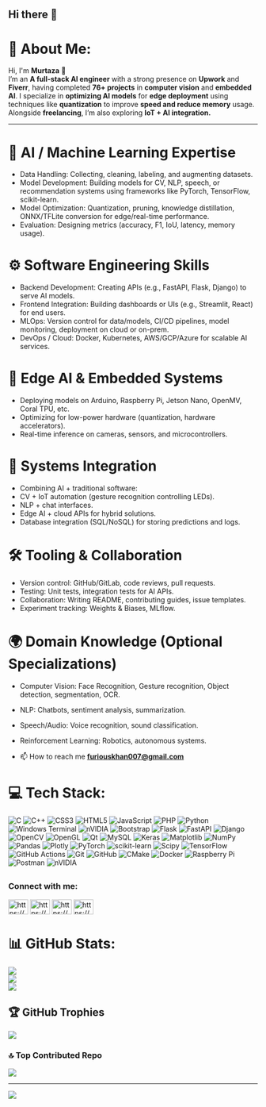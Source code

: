 ## Hi there 👋

# 💫 About Me:
Hi, I'm **Murtaza** 👋  
I’m an **A full-stack AI engineer** with a strong presence on **Upwork** and **Fiverr**, having completed **76+ projects** in **computer vision** and **embedded AI**. I specialize in **optimizing AI models** for **edge deployment** using techniques like **quantization** to improve **speed and reduce memory** usage.  
Alongside **freelancing**, I’m also exploring **IoT + AI integration.**

---
# 🧠 AI / Machine Learning Expertise

- Data Handling: Collecting, cleaning, labeling, and augmenting datasets.
- Model Development: Building models for CV, NLP, speech, or recommendation systems using frameworks like PyTorch, TensorFlow, scikit-learn.
- Model Optimization: Quantization, pruning, knowledge distillation, ONNX/TFLite conversion for edge/real-time performance.
- Evaluation: Designing metrics (accuracy, F1, IoU, latency, memory usage).

# ⚙️ Software Engineering Skills

- Backend Development: Creating APIs (e.g., FastAPI, Flask, Django) to serve AI models.
- Frontend Integration: Building dashboards or UIs (e.g., Streamlit, React) for end users.
- MLOps: Version control for data/models, CI/CD pipelines, model monitoring, deployment on cloud or on-prem.
- DevOps / Cloud: Docker, Kubernetes, AWS/GCP/Azure for scalable AI services.

# 🤖 Edge AI & Embedded Systems

- Deploying models on Arduino, Raspberry Pi, Jetson Nano, OpenMV, Coral TPU, etc.
- Optimizing for low-power hardware (quantization, hardware accelerators).
- Real-time inference on cameras, sensors, and microcontrollers.

# 🔗 Systems Integration

- Combining AI + traditional software:
- CV + IoT automation (gesture recognition controlling LEDs).
- NLP + chat interfaces.
- Edge AI + cloud APIs for hybrid solutions.
- Database integration (SQL/NoSQL) for storing predictions and logs.

# 🛠 Tooling & Collaboration

- Version control: GitHub/GitLab, code reviews, pull requests.
- Testing: Unit tests, integration tests for AI APIs.
- Collaboration: Writing README, contributing guides, issue templates.
- Experiment tracking: Weights & Biases, MLflow.

# 🌍 Domain Knowledge (Optional Specializations)

- Computer Vision: Face Recognition, Gesture recognition, Object detection, segmentation, OCR.
- NLP: Chatbots, sentiment analysis, summarization.
- Speech/Audio: Voice recognition, sound classification.
- Reinforcement Learning: Robotics, autonomous systems.

- 📫 How to reach me **furiouskhan007@gmail.com**

# 💻 Tech Stack:
![C](https://img.shields.io/badge/c-%2300599C.svg?style=plastic&logo=c&logoColor=white) ![C++](https://img.shields.io/badge/c++-%2300599C.svg?style=plastic&logo=c%2B%2B&logoColor=white) ![CSS3](https://img.shields.io/badge/css3-%231572B6.svg?style=plastic&logo=css3&logoColor=white) ![HTML5](https://img.shields.io/badge/html5-%23E34F26.svg?style=plastic&logo=html5&logoColor=white) ![JavaScript](https://img.shields.io/badge/javascript-%23323330.svg?style=plastic&logo=javascript&logoColor=%23F7DF1E) ![PHP](https://img.shields.io/badge/php-%23777BB4.svg?style=plastic&logo=php&logoColor=white) ![Python](https://img.shields.io/badge/python-3670A0?style=plastic&logo=python&logoColor=ffdd54) ![Windows Terminal](https://img.shields.io/badge/Windows%20Terminal-%234D4D4D.svg?style=plastic&logo=windows-terminal&logoColor=white) ![nVIDIA](https://img.shields.io/badge/cuda-000000.svg?style=plastic&logo=nVIDIA&logoColor=green) ![Bootstrap](https://img.shields.io/badge/bootstrap-%238511FA.svg?style=plastic&logo=bootstrap&logoColor=white) ![Flask](https://img.shields.io/badge/flask-%23000.svg?style=plastic&logo=flask&logoColor=white) ![FastAPI](https://img.shields.io/badge/FastAPI-005571?style=plastic&logo=fastapi) ![Django](https://img.shields.io/badge/django-%23092E20.svg?style=plastic&logo=django&logoColor=white) ![OpenCV](https://img.shields.io/badge/opencv-%23white.svg?style=plastic&logo=opencv&logoColor=white) ![OpenGL](https://img.shields.io/badge/OpenGL-%23FFFFFF.svg?style=plastic&logo=opengl) ![Qt](https://img.shields.io/badge/Qt-%23217346.svg?style=plastic&logo=Qt&logoColor=white) ![MySQL](https://img.shields.io/badge/mysql-4479A1.svg?style=plastic&logo=mysql&logoColor=white) ![Keras](https://img.shields.io/badge/Keras-%23D00000.svg?style=plastic&logo=Keras&logoColor=white) ![Matplotlib](https://img.shields.io/badge/Matplotlib-%23ffffff.svg?style=plastic&logo=Matplotlib&logoColor=black) ![NumPy](https://img.shields.io/badge/numpy-%23013243.svg?style=plastic&logo=numpy&logoColor=white) ![Pandas](https://img.shields.io/badge/pandas-%23150458.svg?style=plastic&logo=pandas&logoColor=white) ![Plotly](https://img.shields.io/badge/Plotly-%233F4F75.svg?style=plastic&logo=plotly&logoColor=white) ![PyTorch](https://img.shields.io/badge/PyTorch-%23EE4C2C.svg?style=plastic&logo=PyTorch&logoColor=white) ![scikit-learn](https://img.shields.io/badge/scikit--learn-%23F7931E.svg?style=plastic&logo=scikit-learn&logoColor=white) ![Scipy](https://img.shields.io/badge/SciPy-%230C55A5.svg?style=plastic&logo=scipy&logoColor=%white) ![TensorFlow](https://img.shields.io/badge/TensorFlow-%23FF6F00.svg?style=plastic&logo=TensorFlow&logoColor=white) ![GitHub Actions](https://img.shields.io/badge/github%20actions-%232671E5.svg?style=plastic&logo=githubactions&logoColor=white) ![Git](https://img.shields.io/badge/git-%23F05033.svg?style=plastic&logo=git&logoColor=white) ![GitHub](https://img.shields.io/badge/github-%23121011.svg?style=plastic&logo=github&logoColor=white) ![CMake](https://img.shields.io/badge/CMake-%23008FBA.svg?style=plastic&logo=cmake&logoColor=white) ![Docker](https://img.shields.io/badge/docker-%230db7ed.svg?style=plastic&logo=docker&logoColor=white) ![Raspberry Pi](https://img.shields.io/badge/-Raspberry_Pi-C51A4A?style=plastic&logo=Raspberry-Pi) ![Postman](https://img.shields.io/badge/Postman-FF6C37?style=plastic&logo=postman&logoColor=white) ![nVIDIA](https://img.shields.io/badge/nVIDIA-%2376B900.svg?style=plastic&logo=nVIDIA&logoColor=white)

## <h3 align="left">Connect with me:</h3>

<p align="left">
<a href="https://www.linkedin.com/in/murtaza115/" target="blank"><img align="center" src="https://raw.githubusercontent.com/rahuldkjain/github-profile-readme-generator/master/src/images/icons/Social/linked-in-alt.svg" alt="https://www.linkedin.com/in/murtaza115/" height="30" width="40" /></a>
<a href="https://stackoverflow.com/users/19795803/muhammad-murtaza" target="blank"><img align="center" src="https://raw.githubusercontent.com/rahuldkjain/github-profile-readme-generator/master/src/images/icons/Social/stack-overflow.svg" alt="https://stackoverflow.com/users/19795803/muhammad-murtaza" height="30" width="40" /></a>
<a href="https://www.kaggle.com/muhammadmurtaza007" target="blank"><img align="center" src="https://raw.githubusercontent.com/rahuldkjain/github-profile-readme-generator/master/src/images/icons/Social/kaggle.svg" alt="https://www.kaggle.com/muhammadmurtaza007" height="30" width="40" /></a>
<a href="https://www.facebook.com/furiouskhan007/" target="blank"><img align="center" src="https://raw.githubusercontent.com/rahuldkjain/github-profile-readme-generator/master/src/images/icons/Social/facebook.svg" alt="https://www.facebook.com/furiouskhan007/" height="30" width="40" /></a>
</p>

# 📊 GitHub Stats:
![](https://github-readme-stats.vercel.app/api?username=furiouskhan007&theme=dark&hide_border=false&include_all_commits=false&count_private=false)<br/>
![](https://nirzak-streak-stats.vercel.app/?user=furiouskhan007&theme=dark&hide_border=false)<br/>
![](https://github-readme-stats.vercel.app/api/top-langs/?username=furiouskhan007&theme=dark&hide_border=false&include_all_commits=false&count_private=false&layout=compact)

## 🏆 GitHub Trophies
![](https://github-profile-trophy.vercel.app/?username=furiouskhan007&theme=default&no-frame=false&no-bg=false&margin-w=4)

### 🔝 Top Contributed Repo
![](https://github-contributor-stats.vercel.app/api?username=furiouskhan007&limit=5&theme=dracula&combine_all_yearly_contributions=true)

---
[![](https://visitcount.itsvg.in/api?id=furiouskhan007&icon=5&color=13)](https://visitcount.itsvg.in)

<!-- Proudly created with GPRM ( https://gprm.itsvg.in ) -->





